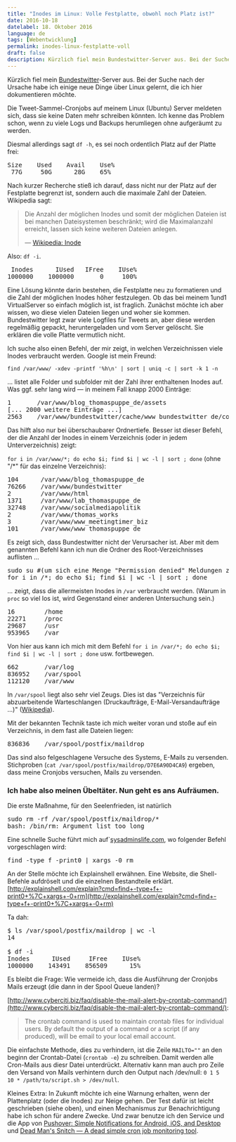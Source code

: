 ```yaml
---
title: "Inodes im Linux: Volle Festplatte, obwohl noch Platz ist?"
date: 2016-10-18
datelabel: 18. Oktober 2016
language: de
tags: [Webentwicklung]
permalink: inodes-linux-festplatte-voll
draft: false
description: Kürzlich fiel mein Bundestwitter-Server aus. Bei der Suche nach der Ursache habe ich einige neue Dinge über Linux gelernt, die ich hier dokumentieren möchte.
---
```


Kürzlich fiel mein [Bundestwitter](http://www.bundestwitter.de)-Server aus. Bei der Suche nach der Ursache habe ich einige neue Dinge über Linux gelernt, die ich hier dokumentieren möchte.

Die Tweet-Sammel-Cronjobs auf meinem Linux (Ubuntu) Server meldeten sich, dass sie keine Daten mehr schreiben könnten. Ich kenne das Problem schon, wenn zu viele Logs und Backups herumliegen ohne aufgeräumt zu werden.

Diesmal allerdings sagt `df -h`, es sei noch ordentlich Platz auf der Platte frei:

<pre>
Size    Used    Avail    Use%
 77G     50G      28G    65%</pre>

Nach kurzer Recherche stieß ich darauf, dass nicht nur der Platz auf der Festplatte begrenzt ist, sondern auch die maximale Zahl der Dateien. Wikipedia sagt:

> Die Anzahl der möglichen Inodes und somit der möglichen Dateien ist bei manchen Dateisystemen beschränkt; wird die Maximalanzahl erreicht, lassen sich keine weiteren Dateien anlegen.
>
> &mdash; [Wikipedia: Inode](https://de.wikipedia.org/wiki/Inode#Praxis)

Also: `df -i`.

<pre>
 Inodes      IUsed   IFree    IUse%
1000000    1000000       0     100%</pre>

Eine Lösung könnte darin bestehen, die Festplatte neu zu formatieren und die Zahl der möglichen Inodes höher festzulegen. Ob das bei meinem 1und1 VirtualServer so einfach möglich ist, ist fraglich. Zunächst möchte ich aber wissen, wo diese vielen Dateien liegen und woher sie kommen. Bundestwitter legt zwar viele Logfiles für Tweets an, aber diese werden regelmäßig gepackt, heruntergeladen und vom Server gelöscht. Sie erklären die volle Platte vermutlich nicht.

Ich suche also einen Befehl, der mir zeigt, in welchen Verzeichnissen viele Inodes verbraucht werden. Google ist mein Freund:

`find /var/www/ -xdev -printf '%h\n' | sort | uniq -c | sort -k 1 -n`

... listet alle Folder und subfolder mit der Zahl ihrer enthaltenen Inodes auf. Was ggf. sehr lang wird &mdash; in meinem Fall knapp 2000 Einträge:

<pre>
1       /var/www/blog_thomaspuppe_de/assets
[... 2000 weitere Einträge ...]
2563    /var/www/bundestwitter/cache/www_bundestwitter_de/connectionStatistics</pre>

Das hilft also nur bei überschaubarer Ordnertiefe. Besser ist dieser Befehl, der die Anzahl der Inodes in einem Verzeichnis (oder in jedem Unterverzeichnis) zeigt:

`for i in /var/www/*; do echo $i; find $i | wc -l | sort ; done` (ohne "/*" für das einzelne Verzeichnis):

<pre>
104      /var/www/blog_thomaspuppe_de
76266    /var/www/bundestwitter
2        /var/www/html
1371     /var/www/lab_thomaspuppe_de
32748    /var/www/socialmediapolitik
2        /var/www/thomas_works
3        /var/www/www_meetingtimer_biz
101      /var/www/www_thomaspuppe_de
</pre>

Es zeigt sich, dass Bundestwitter nicht der Verursacher ist. Aber mit dem genannten Befehl kann ich nun die Ordner des Root-Verzeichnisses auflisten ...

<pre>sudo su #(um sich eine Menge "Permission denied" Meldungen zu sparen)
for i in /*; do echo $i; find $i | wc -l | sort ; done</pre>

... zeigt, dass die allermeisten Inodes in `/var` verbraucht werden. (Warum in `proc` so viel los ist, wird Gegenstand einer anderen Untersuchung sein.)

<pre>
16        /home
22271     /proc
29687     /usr
953965    /var
</pre>

Von hier aus kann ich mich mit dem Befehl `for i in /var/*; do echo $i; find $i | wc -l | sort ; done` usw. fortbewegen.

<pre>
662       /var/log
836952    /var/spool
112120    /var/www
</pre>

In `/var/spool` liegt also sehr viel Zeugs. Dies ist das "Verzeichnis für abzuarbeitende Warteschlangen (Druckaufträge, E-Mail-Versandaufträge …)"
([Wikipedia](https://de.wikipedia.org/wiki/Filesystem_Hierarchy_Standard)).

Mit der bekannten Technik taste ich mich weiter voran und stoße auf ein Verzeichnis, in dem fast alle Dateien liegen:

<pre>836836    /var/spool/postfix/maildrop</pre>

Das sind also felgeschlagene Versuche des Systems, E-Mails zu versenden. Stichproben (`cat /var/spool/postfix/maildrop/D7E6A90D4CA9`) ergeben, dass meine Cronjobs versuchen, Mails zu versenden.

### Ich habe also meinen Übeltäter. Nun geht es ans Aufräumen.

Die erste Maßnahme, für den Seelenfrieden, ist natürlich

<pre>sudo rm -rf /var/spool/postfix/maildrop/*
bash: /bin/rm: Argument list too long</pre>

Eine schnelle Suche führt mich auf`[sysadminslife.com](http://www.sysadminslife.com/linux/bash-binrm-die-argumentliste-ist-zu-lang/), wo folgender Befehl vorgeschlagen wird:

<pre>find -type f -print0 | xargs -0 rm</pre>

An der Stelle möchte ich Explainshell erwähnen. Eine Website, die Shell-Befehle aufdröselt und die einzelnen Bestandteile erklärt. [http://explainshell.com/explain?cmd=find+-type+f+-print0+%7C+xargs+-0+rm](http://explainshell.com/explain?cmd=find+-type+f+-print0+%7C+xargs+-0+rm)

Ta dah:

<pre>$ ls /var/spool/postfix/maildrop | wc -l
14

$ df -i
Inodes      IUsed     IFree    IUse%
1000000    143491    856509      15%
</pre>


Es bleibt die Frage: Wie vermeide ich, dass die Ausführung der Cronjobs Mails erzeugt (die dann in der Spool Queue landen)?



[http://www.cyberciti.biz/faq/disable-the-mail-alert-by-crontab-command/](http://www.cyberciti.biz/faq/disable-the-mail-alert-by-crontab-command/):

> The crontab command is used to maintain crontab files for individual users. By default the output of a command or a script (if any produced), will be email to your local email account.

Die einfachste Methode, dies zu verhindern, ist die Zeile `MAILTO=""` an den beginn der Crontab-Datei (`crontab -e`) zu schreiben. Damit werden alle Cron-Mails aus diesr Datei unterdrückt. Alternativ kann man auch pro Zeile den Versand von Mails verhintern durch den Output nach /dev/null: `0 1 5 10 * /path/to/script.sh > /dev/null`.

Kleines Extra: In Zukunft möchte ich eine Warnung erhalten, wenn der Plattenplatz (oder die Inodes) zur Neige gehen. Der Test dafür ist leicht geschrieben (siehe oben), und einen Mechanismus zur Benachrichtigung habe ich schon für andere Zwecke. Und zwar benutze ich den Service und die App von [Pushover: Simple Notifications for Android, iOS, and Desktop](https://www.pushover.net) und [Dead Man's Snitch — A dead simple cron job monitoring tool](https://deadmanssnitch.com/).
